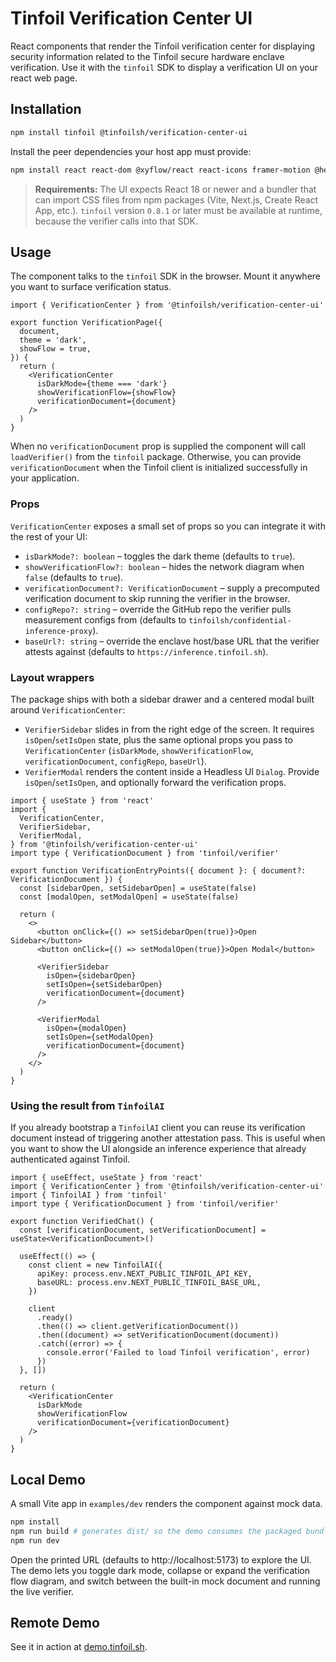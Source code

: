 # Tinfoil Verification Center UI

React components that render the Tinfoil verification center for displaying security information related to the Tinfoil secure hardware enclave verification. Use it with the `tinfoil` SDK to display a verification UI on your react web page.

## Installation

```bash
npm install tinfoil @tinfoilsh/verification-center-ui
```

Install the peer dependencies your host app must provide:

```bash
npm install react react-dom @xyflow/react react-icons framer-motion @headlessui/react tinfoil
```

> **Requirements:** The UI expects React 18 or newer and a bundler that can import CSS files from npm packages (Vite, Next.js, Create React App, etc.). `tinfoil` version `0.8.1` or later must be available at runtime, because the verifier calls into that SDK.

## Usage

The component talks to the `tinfoil` SDK in the browser. Mount it anywhere you want to surface verification status.

```tsx
import { VerificationCenter } from '@tinfoilsh/verification-center-ui'

export function VerificationPage({
  document,
  theme = 'dark',
  showFlow = true,
}) {
  return (
    <VerificationCenter
      isDarkMode={theme === 'dark'}
      showVerificationFlow={showFlow}
      verificationDocument={document}
    />
  )
}
```

When no `verificationDocument` prop is supplied the component will call `loadVerifier()` from the `tinfoil` package.
Otherwise, you can provide `verificationDocument` when the Tinfoil client is initialized successfully in your application. 

### Props

`VerificationCenter` exposes a small set of props so you can integrate it with the rest of your UI:

- `isDarkMode?: boolean` – toggles the dark theme (defaults to `true`).
- `showVerificationFlow?: boolean` – hides the network diagram when `false` (defaults to `true`).
- `verificationDocument?: VerificationDocument` – supply a precomputed verification document to skip running the verifier in the browser.
- `configRepo?: string` – override the GitHub repo the verifier pulls measurement configs from (defaults to `tinfoilsh/confidential-inference-proxy`).
- `baseUrl?: string` – override the enclave host/base URL that the verifier attests against (defaults to `https://inference.tinfoil.sh`).

### Layout wrappers

The package ships with both a sidebar drawer and a centered modal built around `VerificationCenter`:

- `VerifierSidebar` slides in from the right edge of the screen. It requires `isOpen`/`setIsOpen` state, plus the same optional props you pass to `VerificationCenter` (`isDarkMode`, `showVerificationFlow`, `verificationDocument`, `configRepo`, `baseUrl`).
- `VerifierModal` renders the content inside a Headless UI `Dialog`. Provide `isOpen`/`setIsOpen`, and optionally forward the verification props.

```tsx
import { useState } from 'react'
import {
  VerificationCenter,
  VerifierSidebar,
  VerifierModal,
} from '@tinfoilsh/verification-center-ui'
import type { VerificationDocument } from 'tinfoil/verifier'

export function VerificationEntryPoints({ document }: { document?: VerificationDocument }) {
  const [sidebarOpen, setSidebarOpen] = useState(false)
  const [modalOpen, setModalOpen] = useState(false)

  return (
    <>
      <button onClick={() => setSidebarOpen(true)}>Open Sidebar</button>
      <button onClick={() => setModalOpen(true)}>Open Modal</button>

      <VerifierSidebar
        isOpen={sidebarOpen}
        setIsOpen={setSidebarOpen}
        verificationDocument={document}
      />

      <VerifierModal
        isOpen={modalOpen}
        setIsOpen={setModalOpen}
        verificationDocument={document}
      />
    </>
  )
}
```

### Using the result from `TinfoilAI`

If you already bootstrap a `TinfoilAI` client you can reuse its verification document instead of triggering another attestation pass. This is useful when you want to show the UI alongside an inference experience that already authenticated against Tinfoil.

```tsx
import { useEffect, useState } from 'react'
import { VerificationCenter } from '@tinfoilsh/verification-center-ui'
import { TinfoilAI } from 'tinfoil'
import type { VerificationDocument } from 'tinfoil/verifier'

export function VerifiedChat() {
  const [verificationDocument, setVerificationDocument] = useState<VerificationDocument>()

  useEffect(() => {
    const client = new TinfoilAI({
      apiKey: process.env.NEXT_PUBLIC_TINFOIL_API_KEY,
      baseURL: process.env.NEXT_PUBLIC_TINFOIL_BASE_URL,
    })

    client
      .ready()
      .then(() => client.getVerificationDocument())
      .then((document) => setVerificationDocument(document))
      .catch((error) => {
        console.error('Failed to load Tinfoil verification', error)
      })
  }, [])

  return (
    <VerificationCenter
      isDarkMode
      showVerificationFlow
      verificationDocument={verificationDocument}
    />
  )
}
```

## Local Demo

A small Vite app in `examples/dev` renders the component against mock data.

```bash
npm install
npm run build # generates dist/ so the demo consumes the packaged bundle
npm run dev
```

Open the printed URL (defaults to http://localhost:5173) to explore the UI. The demo lets you toggle dark mode, collapse or expand the verification flow diagram, and switch between the built-in mock document and running the live verifier.

## Remote Demo

See it in action at [demo.tinfoil.sh](https://demo.tinfoil.sh).
